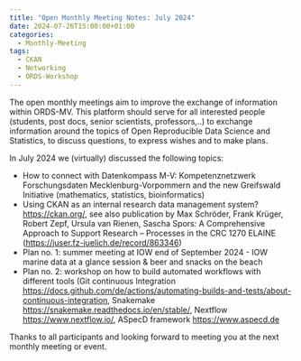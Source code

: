 ```yaml
---
title: "Open Monthly Meeting Notes: July 2024"
date: 2024-07-26T15:00:00+01:00
categories:
  - Monthly-Meeting
tags:
  - CKAN
  - Networking
  - ORDS-Workshop
---
```


The open monthly meetings aim to improve the exchange of information within ORDS-MV. This platform should serve for all interested people (students, post docs, senior scientists, professors,..) to exchange information around the topics of Open Reproducible Data Science and Statistics, to discuss questions, to express wishes and to make plans.

In July 2024 we (virtually) discussed the following topics:

* How to connect with Datenkompass M-V: Kompetenznetzwerk Forschungsdaten Mecklenburg-Vorpommern and the new Greifswald Initiative (mathematics, statistics, bioinformatics)
* Using CKAN as an internal research data management system? https://ckan.org/, see also publication by Max Schröder, Frank Krüger, Robert Zepf, Ursula van Rienen, Sascha Spors: A Comprehensive Approach to Support Research – Processes in the CRC 1270 ELAINE (https://juser.fz-juelich.de/record/863346)
* Plan no. 1: summer meeting at IOW end of September 2024 - IOW marine data at a glance session & beer and snacks on the beach
* Plan no. 2: workshop on how to build automated workflows with different tools (Git continuous Integration https://docs.github.com/de/actions/automating-builds-and-tests/about-continuous-integration, Snakemake https://snakemake.readthedocs.io/en/stable/, Nextflow https://www.nextflow.io/, ASpecD framework https://www.aspecd.de

Thanks to all participants and looking forward to meeting you at the next monthly meeting or event.
